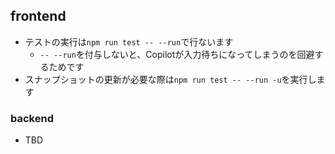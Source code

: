 ## frontend
- テストの実行は`npm run test -- --run`で行ないます
  - `-- --run`を付与しないと、Copilotが入力待ちになってしまうのを回避するためです
- スナップショットの更新が必要な際は`npm run test -- --run -u`を実行します

### backend
- TBD
